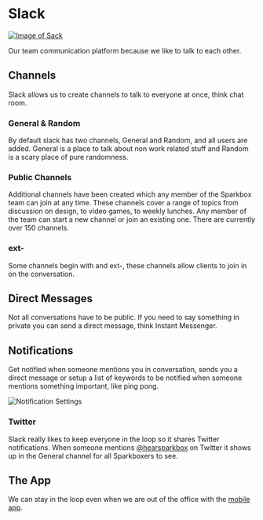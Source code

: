 Slack
========

[![Image of Sack][producti]][product]

Our team communication platform because we like to talk to each other.

[product]: https://slack.com/
[producti]: http://i.imgur.com/0u1iR8W.png

## Channels

Slack allows us to create channels to talk to everyone at once, think chat room.

### General & Random

By default slack has two channels, General and Random, and all users are added. General is a place to talk about non work related stuff and Random is a scary place of pure randomness.

### Public Channels

Additional channels have been created which any member of the Sparkbox team can join at any time. These channels cover a range of topics from discussion on design, to video games, to weekly lunches. Any member of the team can start a new channel or join an existing one. There are currently over 150 channels.

### ext-

Some channels begin with and ext-, these channels allow clients to join in on the conversation.

## Direct Messages

Not all conversations have to be public. If you need to say something in private you can send a direct message, think Instant Messenger.

## Notifications

Get notified when someone mentions you in conversation, sends you a direct message or setup a list of keywords to be notified when someone mentions something important, like ping pong.

![Notification Settings](slack-notifications.png "Notification Settings")

### Twitter

Slack really likes to keep everyone in the loop so it shares Twitter notifications. When someone mentions [@hearsparkbox](https://twitter.com/hearsparkbox) on Twitter it shows up in the General channel for all Sparkboxers to see.

## The App

We can stay in the loop even when we are out of the office with the [mobile app](https://itunes.apple.com/us/app/slack-team-communication/id618783545?mt=8).
